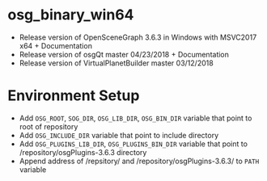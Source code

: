 # osg_binary_win64
- Release version of OpenSceneGraph 3.6.3 in Windows with MSVC2017 x64 + Documentation
- Release version of osgQt master 04/23/2018 + Documentation
- Release version of VirtualPlanetBuilder master 03/12/2018
# Environment Setup
- Add `OSG_ROOT`, `SOG_DIR`, `OSG_LIB_DIR`, `OSG_BIN_DIR` variable that point to root of repository
- Add `OSG_INCLUDE_DIR` variable that point to include directory
- Add `OSG_PLUGINS_LIB_DIR`, `OSG_PLUGINS_BIN_DIR` variable that point to /repository/osgPlugins-3.6.3 directory
- Append address of /repsitory/ and /repository/osgPlugins-3.6.3/ to `PATH` variable
